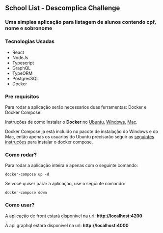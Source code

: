 ## School List - Descomplica Challenge

### Uma simples aplicação para listagem de alunos contendo cpf, nome e sobronome


### Tecnologias Usadas
* React
* NodeJs
* Typescript
* GraphQL
* TypeORM
* PostgresSQL
* Docker

### Pre requisitos

Para rodar a aplicação serão necessarios duas ferramentas: Docker e Docker Compose.

Instruções de como instalar o **Docker** no [Ubuntu](https://docs.docker.com/install/linux/docker-ce/ubuntu/), [Windows](https://docs.docker.com/docker-for-windows/install/), [Mac](https://docs.docker.com/docker-for-mac/install/).

Docker Compose ja está incluido no pacote de instalação do Windows e do Mac, então apenas os usuarios do Ubuntu precisarão seguir as [seguintes instruções](https://docs.docker.com/compose/install/) para instalar o docker compose.

### Como rodar?

Para rodar a aplicação inteira é apenas com o seguinte comando: 

```
docker-compose up -d
```

Se você quiser parar a aplicação, use o seguinte comando:

```
docker-compose down
```


### Como usar?

A aplicação de front estará disponivel na url: **http://localhost:4200**

A api graphql estará disponivel na url: **http://localhost:4000**